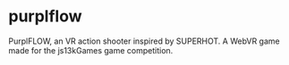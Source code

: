 # purplflow
PurplFLOW, an VR action shooter inspired by SUPERHOT. A WebVR game made for the js13kGames game competition.
